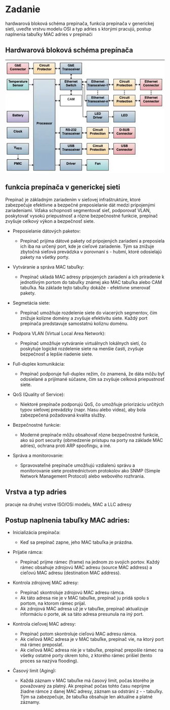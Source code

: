 # Zadanie
hardwarová bloková schéma prepínača, funkcia prepínača v generickej sieti, uveďte vrstvu modelu OSI a typ adries s ktorými pracujú, postup naplnenia tabuľky MAC adries v prepínači

## Hardwarová bloková schéma prepínača

![alt text](schema.png)

## funkcia prepínača v generickej sieti
Prepínač je základným zariadením v sieťovej infraštruktúre, ktoré zabezpečuje efektívne a bezpečné preposielanie dát medzi pripojenými zariadeniami. Vďaka schopnosti segmentovať sieť, podporovať VLAN, poskytovať vysokú priepustnosť a rôzne bezpečnostné funkcie, prepínač zvyšuje celkový výkon a bezpečnosť siete.

- Preposielanie dátových paketov:
    - Prepínač prijíma dátové pakety od pripojených zariadení a preposiela ich iba na určený port, kde je cieľové zariadenie. Tým sa znižuje zbytočná sieťová prevádzka v porovnaní s - hubmi, ktoré odosielajú pakety na všetky porty.

- Vytváranie a správa MAC tabuľky:
    - Prepínač ukladá MAC adresy pripojených zariadení a ich priradenie k jednotlivým portom do tabuľky známej ako MAC tabuľka alebo CAM tabuľka. Na základe tejto tabuľky dokáže - efektívne smerovať pakety.

- Segmetácia siete:
    - Prepínač umožňuje rozdelenie siete do viacerých segmentov, čím znižuje kolízne domény a zvyšuje efektivitu siete. Každý port prepínača predstavuje samostatnú kolíznu doménu.

- Podpora VLAN (Virtual Local Area Network):
    - Prepínač umožňuje vytváranie virtuálnych lokálnych sietí, čo poskytuje logické rozdelenie siete na menšie časti, zvyšuje bezpečnosť a lepšie riadenie siete.

- Full-duplex komunikácia:
    - Prepínač podporuje full-duplex režim, čo znamená, že dáta môžu byť odosielané a prijímané súčasne, čím sa zvyšuje celková priepustnosť siete.

- QoS (Quality of Service):
    - Niektoré prepínače podporujú QoS, čo umožňuje priorizáciu určitých typov sieťovej prevádzky (napr. hlasu alebo videa), aby bola zabezpečená požadovaná kvalita služby.

- Bezpečnostné funkcie:
    - Moderné prepínače môžu obsahovať rôzne bezpečnostné funkcie, ako sú port security (obmedzenie prístupu na porty na základe MAC adries), ochrana proti ARP spoofingu, a iné.

- Správa a monitorovanie:
    - Spravovateľné prepínače umožňujú vzdialenú správu a monitorovanie siete prostredníctvom protokolov ako SNMP (Simple Network Management Protocol) alebo webového rozhrania.

## Vrstva a typ adries
pracuje na druhej vrstve ISO/OSi modelu, MAC a LLC adresy

## Postup naplnenia tabuľky MAC adries:

- Inicializácia prepínača:
    - Keď sa prepínač zapne, jeho MAC tabuľka je prázdna.

- Prijatie rámca:
    - Prepínač prijme rámec (frame) na jednom zo svojich portov. Každý rámec obsahuje zdrojovú MAC adresu (source MAC address) a cieľovú MAC adresu (destination MAC address).

- Kontrola zdrojovej MAC adresy:
    - Prepínač skontroluje zdrojovú MAC adresu rámca.
    - Ak táto adresa nie je v MAC tabuľke, prepínač ju pridá spolu s portom, na ktorom rámec prijal.
    - Ak zdrojová MAC adresa už je v tabuľke, prepínač aktualizuje informáciu o porte, ak sa táto adresa presunula na iný port.

- Kontrola cieľovej MAC adresy:
    - Prepínač potom skontroluje cieľovú MAC adresu rámca.
    - Ak cieľová MAC adresa je v MAC tabuľke, prepínač vie, na ktorý port má rámec preposlať.
    - Ak cieľová MAC adresa nie je v tabuľke, prepínač prepošle rámec na všetky ostatné porty okrem toho, z ktorého rámec prišiel (tento proces sa nazýva flooding).

- Časový limit (Aging):
    - Každá záznam v MAC tabuľke má časový limit, počas ktorého je považovaný za platný. Ak prepínač počas tohto času neprijme žiadne rámce z danej MAC adresy, záznam sa odstráni z - - tabuľky. Tým sa zabezpečuje, že tabuľka obsahuje len aktuálne a platné záznamy.

